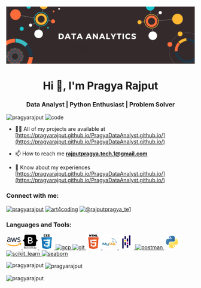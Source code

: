 ![logo](https://github.com/PragyaRajput/PragyaRajput/blob/main/Colorful-Business-Data-General-Linkedin-Banner.png)
<h1 align="center">Hi 👋, I'm Pragya Rajput</h1>
<h3 align="center">Data Analyst | Python Enthusiast | Problem Solver</h3>
<img align="right" alt="code" width=400 src="https://user-images.githubusercontent.com/56001279/169039511-a3887a25-f6aa-449c-a269-82372aaa8618.gif">

<p align="left"> <img src="https://komarev.com/ghpvc/?username=pragyarajput&label=Profile%20views&color=0e75b6&style=flat" alt="pragyarajput" /> </p>

- 👨‍💻 All of my projects are available at [https://pragyarajput.github.io/PragyaDataAnalyst.github.io/](https://pragyarajput.github.io/PragyaDataAnalyst.github.io/)

- 📫 How to reach me **rajputpragya.tech.1@gmail.com**

- 📄 Know about my experiences [https://pragyarajput.github.io/PragyaDataAnalyst.github.io/](https://pragyarajput.github.io/PragyaDataAnalyst.github.io/)

<h3 align="left">Connect with me:</h3>
<p align="left">
<a href="https://linkedin.com/in/pragyarajput" target="blank"><img align="center" src="https://raw.githubusercontent.com/rahuldkjain/github-profile-readme-generator/master/src/images/icons/Social/linked-in-alt.svg" alt="pragyarajput" height="30" width="40" /></a>
<a href="https://www.youtube.com/c/art4coding" target="blank"><img align="center" src="https://raw.githubusercontent.com/rahuldkjain/github-profile-readme-generator/master/src/images/icons/Social/youtube.svg" alt="art4coding" height="30" width="40" /></a>
<a href="https://www.hackerrank.com/@rajputpragya_te1" target="blank"><img align="center" src="https://raw.githubusercontent.com/rahuldkjain/github-profile-readme-generator/master/src/images/icons/Social/hackerrank.svg" alt="@rajputpragya_te1" height="30" width="40" /></a>
</p>

<h3 align="left">Languages and Tools:</h3>
<p align="left"> <a href="https://aws.amazon.com" target="_blank" rel="noreferrer"> <img src="https://raw.githubusercontent.com/devicons/devicon/master/icons/amazonwebservices/amazonwebservices-original-wordmark.svg" alt="aws" width="40" height="40"/> </a> <a href="https://getbootstrap.com" target="_blank" rel="noreferrer"> <img src="https://raw.githubusercontent.com/devicons/devicon/master/icons/bootstrap/bootstrap-plain-wordmark.svg" alt="bootstrap" width="40" height="40"/> </a> <a href="https://www.w3schools.com/css/" target="_blank" rel="noreferrer"> <img src="https://raw.githubusercontent.com/devicons/devicon/master/icons/css3/css3-original-wordmark.svg" alt="css3" width="40" height="40"/> </a> <a href="https://cloud.google.com" target="_blank" rel="noreferrer"> <img src="https://www.vectorlogo.zone/logos/google_cloud/google_cloud-icon.svg" alt="gcp" width="40" height="40"/> </a> <a href="https://git-scm.com/" target="_blank" rel="noreferrer"> <img src="https://www.vectorlogo.zone/logos/git-scm/git-scm-icon.svg" alt="git" width="40" height="40"/> </a> <a href="https://www.w3.org/html/" target="_blank" rel="noreferrer"> <img src="https://raw.githubusercontent.com/devicons/devicon/master/icons/html5/html5-original-wordmark.svg" alt="html5" width="40" height="40"/> </a> <a href="https://www.mysql.com/" target="_blank" rel="noreferrer"> <img src="https://raw.githubusercontent.com/devicons/devicon/master/icons/mysql/mysql-original-wordmark.svg" alt="mysql" width="40" height="40"/> </a> <a href="https://pandas.pydata.org/" target="_blank" rel="noreferrer"> <img src="https://raw.githubusercontent.com/devicons/devicon/2ae2a900d2f041da66e950e4d48052658d850630/icons/pandas/pandas-original.svg" alt="pandas" width="40" height="40"/> </a> <a href="https://postman.com" target="_blank" rel="noreferrer"> <img src="https://www.vectorlogo.zone/logos/getpostman/getpostman-icon.svg" alt="postman" width="40" height="40"/> </a> <a href="https://www.python.org" target="_blank" rel="noreferrer"> <img src="https://raw.githubusercontent.com/devicons/devicon/master/icons/python/python-original.svg" alt="python" width="40" height="40"/> </a> <a href="https://scikit-learn.org/" target="_blank" rel="noreferrer"> <img src="https://upload.wikimedia.org/wikipedia/commons/0/05/Scikit_learn_logo_small.svg" alt="scikit_learn" width="40" height="40"/> </a> <a href="https://seaborn.pydata.org/" target="_blank" rel="noreferrer"> <img src="https://seaborn.pydata.org/_images/logo-mark-lightbg.svg" alt="seaborn" width="40" height="40"/> </a> </p>

<p><img align="left" src="https://github-readme-stats.vercel.app/api/top-langs?username=pragyarajput&show_icons=true&locale=en&layout=compact" alt="pragyarajput" /></p>

<p>&nbsp;<img align="center" src="https://github-readme-stats.vercel.app/api?username=pragyarajput&show_icons=true&locale=en" alt="pragyarajput" /></p>

<p><img align="center" src="https://github-readme-streak-stats.herokuapp.com/?user=pragyarajput&" alt="pragyarajput" /></p>
